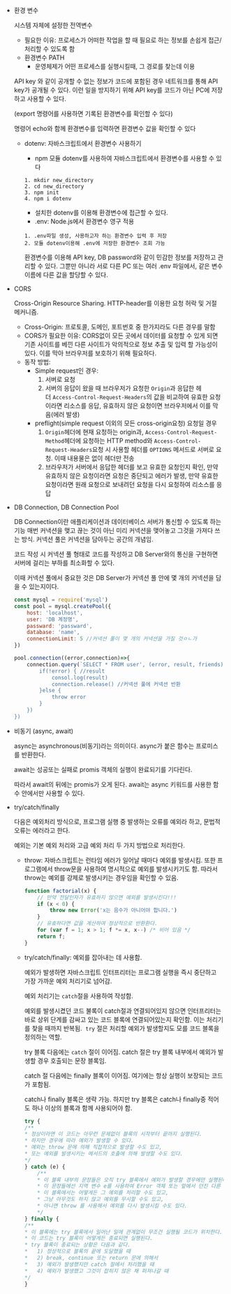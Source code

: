 - 환경 변수
    
    시스템 자체에 설정한 전역변수
    
    - 필요한 이유: 프로세스가 어떠한 작업을 할 때 필요로 하는 정보를 손쉽게 접근/처리할 수 있도록 함
    - 환경변수 PATH
        - 운영체제가 어떤 프로세스를 실행시킬때, 그 경로를 찾는데 이용
    
    API key 와 같이 공개할 수 없는 정보가 코드에 포함된 경우 네트워크를 통해 API key가 공개될 수 있다. 이런 일을 방지하기 위해 API key를 코드가 아닌 PC에 저장하고 사용할 수 있다.
    
    (export 명령어를 사용하면 기록된 환경변수를 확인할 수 있다)

    
    명령어 echo와 함께 환경변수를 입력하면 환경변수 값을 확인할 수 있다
    
    - dotenv: 자바스크립트에서 환경변수 사용하기
        - npm 모듈 dotenv를 사용하여 자바스크립트에서 환경변수를 사용할 수 있다
        
        ```
        1. mkdir new_directory
        2. cd new_directory
        3. npm init
        4. npm i dotenv
        ```
        
        - 설치한 dotenv를 이용해 환경변수에 접근할 수 있다.
        - .env: Node.js에서 환경변수 영구 적용
        
        ```
        1. .env파일 생성, 사용하고자 하는 환경변수 입력 후 저장
        2. 모듈 dotenv이용해 .env에 저장한 환경변수 조회 가능
        ```
        
        환경변수를 이용해 API key, DB password와 같이 민감한 정보를 저장하고 관리할 수 있다. 그뿐만 아니라 서로 다른 PC 또는 여러 .env 파일에서, 같은 변수 이름에 다른 값을 할당할 수 있다.

- CORS
    
    Cross-Origin Resource Sharing. HTTP-header를 이용한 요청 허락 및 거절 메커니즘.
    
    - Cross-Origin: 프로토콜, 도메인, 포트번호 중 한가지라도 다른 경우를 말함
    - CORS가 필요한 이유: CORS없이 모든 곳에서 데이터를 요청할 수 있게 되면 기존 사이트를 베낀 다른 사이트가 악의적으로 정보 추출 및 입력 할 가능성이 있다. 이를 막아 브라우저를 보호하기 위해 필요하다.
    - 동작 방법:
        - Simple request인 경우:
            1. 서버로 요청
            2. 서버의 응답이 왔을 때 브라우저가 요청한 `Origin`과 응답한 헤더 `Access-Control-Request-Headers`의 값을 비교하여 유효한 요청이라면 리소스를 응답, 유효하지 않은 요청이면 브라우저에서 이를 막음(에러 발생)
        - preflight(simple request 이외의 모든 cross-origin요청) 요청일 경우
            1. `Origin`헤더에 현재 요청하는 origin과, `Access-Control-Request-Method`헤더에 요청하는 HTTP method와 `Access-Control-Request-Headers`요청 시 사용할 헤더를 `OPTIONS` 메서드로 서버로 요청. 이때 내용물은 없이 헤더만 전송
            2. 브라우저가 서버에서 응답한 헤더를 보고 유효한 요청인지 확인, 만약 유효하지 않은 요청이라면 요청은 중단되고 에러가 발생, 만약 유효한 요청이라면 원래 요청으로 보내려던 요청을 다시 요청하여 리소스를 응답

- DB Connection, DB Connection Pool
    
    DB Connection이란 애플리케이션과 데이터베이스 서버가 통신할 수 있도록 하는 기능 매번 커낵션을 맺고 끊는 것이 아닌 미리 커넥션을 맺어놓고 그것을 가져다 쓰는 방식. 커넥션 풀은 커넥션을 담아두는 공간의 개념임.
    
    코드 작성 시 커넥션 풀 형태로 코드를 작성하고 DB Server와의 통신을 구현하면 서버에 걸리는 부하를 최소화할 수 있다.
    
    이때 커넥션 풀에서 중요한 것은 DB Server가 커넥션 풀 안에 몇 개의 커넥션을 담을 수 있는지이다. 
    
    ```jsx
    const mysql = require('mysql')
    const pool = mysql.createPool({
    	host: 'localhost',
    	user: 'DB 계정명',
    	passward: 'passward',
    	database: 'name',
    	connectionLimit: 5 //커넥션 풀이 몇 개의 커넥션을 가질 것ㅇㄴ가
    })
    
    pool.connection((error,connection)=>{
    	connection.query(`SELECT * FROM user', (error, result, friends)=>{
    		if(!error) { //result
    			consol.log(result)
    			connection.release() //커넥션 풀에 커넥션 반환
    		}else {
    			throw error
    		}
    	})
    })
    ```
    
- 비동기 (async, await)
    
    async는 asynchronous(비동기)라는 의미이다. async가 붙은 함수는 프로미스를 반환한다.
    
    await는 성공또는 실패로 promis 객체의 실행이 완료되기를 기다린다. 
    
    따라서 await의 뒤에는 promis가 오게 된다. await는 async 키워드를 사용한 함수 안에서만 사용할 수 있다.
    
- try/catch/finally
    
    다음은 예외처리 방식으로, 프로그램 실행 중 발생하는 오류를 예외라 하고, 문법적 오류는 에러라고 한다.
    
    예외는 기본 예외 처리와 고급 예외 처리 두 가지 방법으로 처리한다.
    
    - throw: 자바스크립트는 런타임 에러가 일어날 때마다 예외를 발생시킴. 또한 프로그램에서 throw문을 사용하여 명시적으로 예외를 발생시키기도 함. 따라서 throw는 예외를 강제로 발생시키는 경우임을 확인할 수 있음.
        
        ```jsx
        function factorial(x) {
        	// 만약 전달인자가 유효하지 않으면 예외를 발생시킨다!!!
        	if (x < 0) {
        		throw new Error('x는 음수가 아니어야 합니다.')
        	}
        	// 유효하다면 값을 계산하여 정상적으로 반환환다.
        	for (var f = 1; x > 1; f *= x, x--) /* 비어 있음 */
        	return f;
        }
        ```
        
    - try/catch/finally: 예외를 잡아내는 데 사용함.
        
        예외가 발생하면 자바스크립트 인터프리터는 프로그램 실행을 즉시 중단하고 가장 가까운 예외 처리기로 넘어감.
        
        예외 처리기는 `catch`절을 사용하여 작성함.
        
        예외를 발생시켰던 코드 불록이 catch절과 연결되어있지 않으면 인터프리터는 바로 상위 단계를 감싸고 있는 코드 블록에 연결되어있는지 확인함. 이는 처리기를 찾을 때까지 반복됨.
         `try` 절은 처리할 예외가 발생할지도 모를 코드 블록을 정의하는 역할.
        
        try 블록 다음에는 `catch` 절이 이어짐. catch 절은 try 블록 내부에서 예외가 발생할 경우 호출되는 문장 블록임.
        
        catch 절 다음에는 finally 블록이 이어짐. 여기에는 항상 실행이 보장되는 코드가 포함됨.
        
        catch나 finally 블록은 생략 가능. 하지만 try 블록은 catch나 finally중 적어도 하나 이상의 블록과 함께 사용되어야 함.

        ```jsx
        try {
        /**
        * 정상이라면 이 코드는 아무런 문제없이 블록의 시작부터 끝까지 실행된다.
        * 하지만 경우에 따라 예외가 발생할 수 있다.
        * 예외는 throw 문에 의해 직접적으로 발생할 수도 있고,
        * 또는 예외를 발생시키는 메서드의 호출에 의해 발생할 수도 있다.
        */
        } catch (e) {
            /**
            * 이 블록 내부의 문장들은 오직 try 블록에서 예외가 발생할 경우에만 실행된다.
            * 이 문장들에선 지역 변수 e를 사용하여 Error 객체 또는 앞에서 던진 다른 값을 참조할 수 있다.
            * 이 블록에서는 어떻게든 그 예외를 처리할 수도 있고,
            * 그냥 아무것도 하지 않고 예외를 무시할 수도 있고,
            * 아니면 throw 를 사용해서 예외를 다시 발생시킬 수도 있다.
            */
        } finally {
        /**
        * 이 블록에는 try 블록에서 일어난 일에 관계없이 무조건 실행될 코드가 위치한다.
        * 이 코드는 try 블록이 어떻게든 종료되면 실행된다.
        * try 블록이 종료되는 상황은 다음과 같다.
        *   1) 정상적으로 블록의 끝에 도달했을 때
        *   2) break, continue 또는 return 문에 의해서
        *   3) 예외가 발생했지만 catch 절에서 처리했을 때
        *   4) 예외가 발생했고 그것이 잡히지 않은 채 퍼져나갈 때
        */
        }
        ```